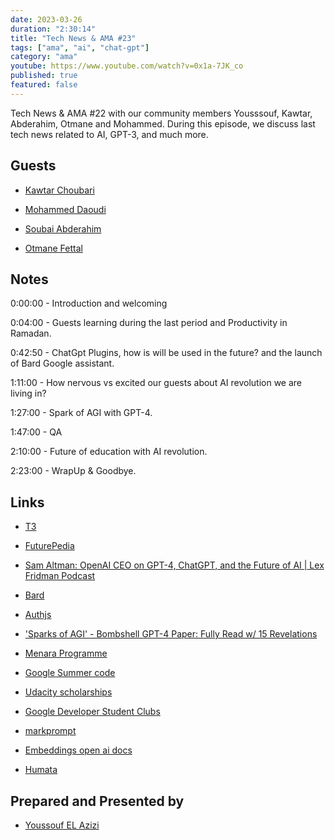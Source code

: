 ```yaml
---
date: 2023-03-26
duration: "2:30:14"
title: "Tech News & AMA #23"
tags: ["ama", "ai", "chat-gpt"]
category: "ama"
youtube: https://www.youtube.com/watch?v=0x1a-7JK_co
published: true
featured: false
---
```


Tech News & AMA #22 with our community members Yousssouf, Kawtar, Abderahim, Otmane and Mohammed. During this episode, we discuss last tech news related to AI, GPT-3, and much more.

## Guests

- [Kawtar Choubari](https://www.linkedin.com/in/choubari/)

- [Mohammed Daoudi](https://twitter.com/MIduoad)

- [Soubai Abderahim](https://soubai.me)

- [Otmane Fettal](https://twitter.com/ofettal)

## Notes

0:00:00 - Introduction and welcoming

0:04:00 - Guests learning during the last period and Productivity in Ramadan.

0:42:50 - ChatGpt Plugins, how is will be used in the future? and the launch of Bard Google assistant.

1:11:00 - How nervous vs excited our guests about AI revolution we are living in?

1:27:00 - Spark of AGI with GPT-4.

1:47:00 - QA

2:10:00 - Future of education with AI revolution.

2:23:00 - WrapUp & Goodbye.

## Links

- [T3](https://create.t3.gg/)

- [FuturePedia](https://www.futurepedia.io/)

- [Sam Altman: OpenAI CEO on GPT-4, ChatGPT, and the Future of AI | Lex Fridman Podcast](https://www.youtube.com/watch?v=L_Guz73e6fw&ab_channel=LexFridman)

- [Bard](https://bard.google.com/)

- [Authjs](https://authjs.dev/)

- ['Sparks of AGI' - Bombshell GPT-4 Paper: Fully Read w/ 15 Revelations](https://www.youtube.com/watch?v=Mqg3aTGNxZ0&ab_channel=AIExplained)

- [Menara Programme](https://manara.tech/our-program)

- [Google Summer code](https://summerofcode.withgoogle.com/)

- [Udacity scholarships](https://www.udacity.com/scholarships/suse-cloud-native-foundations-scholarship)

- [Google Developer Student Clubs](https://developers.google.com/community/dsc)

- [markprompt](https://markprompt.com)

- [Embeddings open ai docs](https://platform.openai.com/docs/guides/embeddings)

- [Humata](https://www.humata.ai/pricing)

## Prepared and Presented by

- [Youssouf EL Azizi](https://elazizi.com/)
